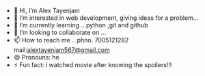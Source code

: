 - 👋 Hi, I’m Alex Tayenjam
- 👀 I’m interested in web development, giving ideas for a problem...
- 🌱 I’m currently learning ...python ,git and github
- 💞️ I’m looking to collaborate on ...
- 📫 How to reach me ...phno. 7005121282 mail:alextayenjam567@gmail.com
- 😄 Pronouns: he
- ⚡ Fun fact: i watched movie after knowing the spoilers!!!

<!---
Tayenja/Tayenja is a ✨ special ✨ repository because its `README.md` (this file) appears on your GitHub profile.
You can click the Preview link to take a look at your changes.
--->
